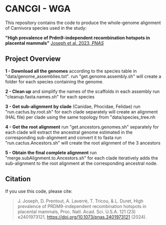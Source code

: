 # CANCGI - WGA

This repository contains the code to produce the whole-genome alignment of Carnivora species used in the study:

**"High prevalence of Prdm9-independent recombination hotspots in placental mammals"**
[Joseph et al. 2023, *PNAS*](https://www.pnas.org/doi/10.1073/pnas.2401973121)

## Project Overview

**1 - Download all the genomes** according to the species table in "data/genome_assemblies.txt".
run "get.genome.assembly.sh" will create a folder for each species containing the genome.

**2 - Clean up** and simplify the names of the scaffolds in each assembly
run "cleanup.fasta.names.sh" for each species

**3 - Get sub-alignment by clade** (Canidae, Phocidae, Felidae) 
run "run.cactus.by.root.sh" for each clade separately will create an alignment (HAL file) per clade using the same topology from "data/species_tree.nh

**4 - Get the root alignment**
run "get.ancestors.genomes.sh" separately for each clade will extract the ancestral genome estimated in the corresponding sub-alignment and convert it to fasta
run "run.cactus.Ancestors.sh" will create the root alignment of the 3 ancestors 

**5 - Obtain the final complete alignment**
run "merge.subAlignment.to.Ancestors.sh" for each clade iteratively adds the sub-alignment to the root alignment at the corresponding ancestral node.


## Citation

If you use this code, please cite:

> J. Joseph, D. Prentout, A. Laverré, T. Tricou, & L. Duret, High prevalence of PRDM9-independent recombination hotspots in placental mammals, Proc. Natl. Acad. Sci. U.S.A. 121 (23) e2401973121, https://doi.org/10.1073/pnas.2401973121 (2024). 
